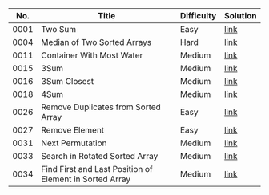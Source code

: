 |No.|Title|Difficulty|Solution|
|---|---|---|---|
|0001|Two Sum|Easy|[link](Algorithm/Array/0001/README.md)|
|0004|Median of Two Sorted Arrays|Hard|[link](Algorithm/Array/0004/README.md)|
|0011|Container With Most Water|Medium|[link](Algorithm/Array/0011/README.md)|
|0015|3Sum|Medium|[link](Algorithm/Array/0015/README.md)|
|0016|3Sum Closest|Medium|[link](Algorithm/Array/0016/README.md)|
|0018|4Sum|Medium|[link](Algorithm/Array/0018/README.md)|
|0026|Remove Duplicates from Sorted Array|Easy|[link](Algorithm/Array/0026/README.md)|
|0027|Remove Element|Easy|[link](Algorithm/Array/0027/README.md)|
|0031|Next Permutation|Medium|[link](Algorithm/Array/0031/README.md)|
|0033|Search in Rotated Sorted Array|Medium|[link](Algorithm/Array/0033/README.md)|
|0034|Find First and Last Position of Element in Sorted Array|Medium|[link](Algorithm/Array/0034/README.md)|